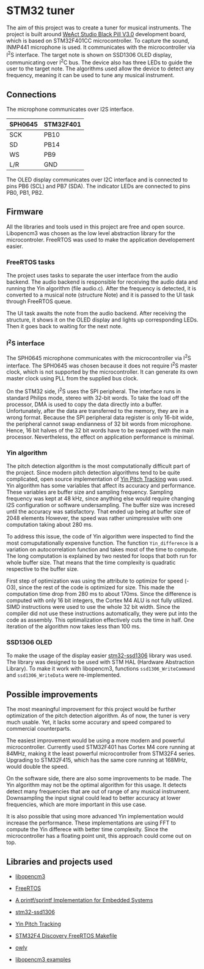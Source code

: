 # STM32 tuner

The aim of this project  was to create a tuner for musical instruments.
The project is built around [WeAct Studio Black Pill V3.0](https://docs.zephyrproject.org/latest/boards/arm/blackpill_f401ce/doc/index.html) development board, which is based on STM32F401CC microcontroller.
To capture the sound, INMP441 microphone is used.
It communicates with the microcontroller via I<sup>2</sup>S interface.
The target note is shown on SSD1306 OLED display, communicating over I<sup>2</sup>C bus.
The device also has three LEDs to guide the user to the target note.
The algorithms used allow the device to detect any frequency, meaning it can be used to tune any musical instrument.

## Connections

The microphone communicates over I2S interface.

| SPH0645 | STM32F401 |
|---------|-----------|
| SCK     | PB10      |
| SD      | PB14      |
| WS      | PB9       |
| L/R     | GND       |

The OLED display communicates over I2C interface and is connected to pins PB6 (SCL) and PB7 (SDA).
The indicator LEDs are connected to pins PB0, PB1, PB2.

## Firmware

All the libraries and tools used in this project are free and open source.
Libopencm3 was chosen as the low level abstraction library for the microcontroler.
FreeRTOS was used to make the application developement easier.

### FreeRTOS tasks

The project uses tasks to separate the user interface from the audio backend.
The audio backend is responsible for receiving the audio data and running the Yin algorithm (file audio.c).
After the frequency is detected, it is converted to a musical note (structure Note) and it is passed to the UI task through FreeRTOS queue.

The UI task awaits the note from the audio backend.
After receiving the structure, it shows it on the OLED display and lights up corresponding LEDs. Then it goes back to waiting for the next note.

### I<sup>2</sup>S interface

The SPH0645 microphone communicates with the microcontroller via I<sup>2</sup>S interface.
The SPH0645 was chosen because it does not require I<sup>2</sup>S master clock, which is not supported by the microcontroller.
It can generate its own master clock using PLL from the supplied bus clock.

On the STM32 side, I<sup>2</sup>S uses the SPI peripheral.
The interface runs in standard Philips mode, stereo with 32-bit words.
To take the load off the processor, DMA is used to copy the data directly into a buffer.
Unfortunately, after the data are transferred to the memory, they are in a wrong format.
Because the SPI peripheral data register is only 16-bit wide, the peripheral cannot swap endianness of 32 bit words from microphone.
Hence, 16 bit halves of the 32 bit words have to be swapped with the main processor.
Nevertheless, the effect on application performance is minimal.

### Yin algorithm

The pitch detection algorithm is the most computationally difficult part of the project.
Since modern pitch detection algorithms tend to be quite complicated, open source implementation of [Yin Pitch Tracking](https://github.com/ashokfernandez/Yin-Pitch-Tracking) was used.
Yin algorithm has some variables that affect its accuracy and performance.
These variables are buffer size and sampling frequency.
Sampling frequency was kept at 48 kHz, since anything else would require changing I2S configuration or software undersampling.
The buffer size was incresed until the accuracy was satisfactory.
That ended up being at buffer size of 2048 elements
However, the speed was rather unimpressive with one computation taking about 280 ms.

To address this issue, the code of Yin algorithm were inspected to find the most comuputationally expensive function.
The function `Yin_difference` is a variation on autocorrelation function and takes most of the time to compute.
The long computation is explained by two nested for loops that both run for whole buffer size.
That means that the time complexity is quadratic respective to the buffer size.

First step of optimization was using the attribute to optimize for speed (-O3), since the rest of the code is optimized for size.
This made the computation time drop from 280 ms to about 170ms.
Since the difference is computed with only 16 bit integers, the Cortex M4 ALU is not fully utilized.
SIMD instructions were used to use the whole 32 bit width.
Since the compiler did not use these instructions automatically, they were put into the code as assembly.
This optimalization effectively cuts the time in half.
One iteration of the algorithm now takes less than 100 ms.

### SSD1306 OLED

To make the usage of the display easier [stm32-ssd1306](https://github.com/afiskon/stm32-ssd1306) library was used.
The library was designed to be used with STM HAL (Hardware Abstraction Library).
To make it work with libopencm3, functions `ssd1306_WriteCommand` and `ssd1306_WriteData` were re-implemented.


## Possible improvements

The most meaningful improvement for this project would be further optimization of the pitch detection algorithm.
As of now, the tuner is very much usable.
Yet, it lacks some accurary and speed compared to commercial counterparts.

The easiest improvement would be using a more modern and powerful microcontroller.
Currently used STM32F401 has Cortex M4 core running at 84MHz, making it the least powerful microcontroller from STM32F4 series.
Upgrading to STM32F415, which has the same core running at 168MHz, would double the speed.

On the software side, there are also some improvements to be made.
The Yin algorithm may not be the optimal algorithm for this usage.
It detects detect many frequencies that are out of range of any musical instrument.
Downsampling the input signal could lead to better accuracy at lower frequencies, which are more important in this use case.

It is also possible that using more advanced Yin implementation would increase the performance.
These implementations are using FFT to compute the Yin differece with better time complexity.
Since the microcontroller has a floating point unit, this approach could come out on top.


## Libraries and projects used

- [libopencm3](http://libopencm3.org/)
- [FreeRTOS](https://www.freertos.org/index.html)
- [A printf/sprintf Implementation for Embedded Systems](https://github.com/mpaland/printf)
- [stm32-ssd1306](https://github.com/afiskon/stm32-ssd1306)

- [Yin Pitch Tracking](https://github.com/ashokfernandez/Yin-Pitch-Tracking)
- [STM32F4 Discovery FreeRTOS Makefile](https://github.com/AndColla/stm32f4discovery-freertos-makefile)
- [owly](https://github.com/ildus/owly)
- [libopencm3 examples](https://github.com/libopencm3/libopencm3-examples)

